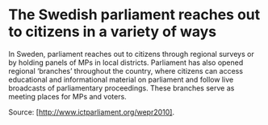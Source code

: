 # The Swedish parliament reaches out to citizens in a variety of ways

In Sweden, parliament reaches out to citizens through regional surveys or by holding panels of MPs in local districts. Parliament has also opened regional ‘branches’ throughout the country, where citizens can access educational and informational material on parliament and follow live broadcasts of parliamentary proceedings. These branches serve as meeting places for MPs and voters.

Source: [http://www.ictparliament.org/wepr2010].
